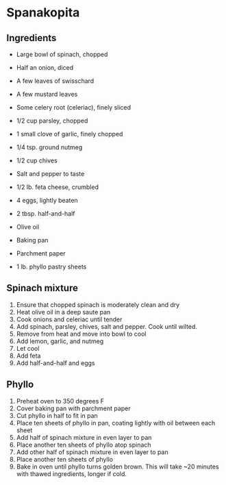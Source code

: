 # Spanakopita
 
## Ingredients

 * Large bowl of spinach, chopped
 * Half an onion, diced
 * A few leaves of swisschard
 * A few mustard leaves
 * Some celery root (celeriac), finely sliced
 * 1/2 cup parsley, chopped
 * 1 small clove of garlic, finely chopped
 * 1/4 tsp. ground nutmeg
 * 1/2 cup chives
 * Salt and pepper to taste

 * 1/2 lb. feta cheese, crumbled
 * 4 eggs, lightly beaten
 * 2 tbsp. half-and-half

 * Olive oil
 * Baking pan
 * Parchment paper
 * 1 lb. phyllo pastry sheets
 

## Spinach mixture

 1. Ensure that chopped spinach is moderately clean and dry
 2. Heat olive oil in a deep saute pan
 3. Cook onions and celeriac until tender
 4. Add spinach, parsley, chives, salt and pepper. Cook until wilted.
 5. Remove from heat and move into bowl to cool
 6. Add lemon, garlic, and nutmeg
 7. Let cool
 8. Add feta
 9. Add half-and-half and eggs
 
## Phyllo

 1. Preheat oven to 350 degrees F
 2. Cover baking pan with parchment paper
 3. Cut phyllo in half to fit in pan
 4. Place ten sheets of phyllo in pan, coating lightly with oil
    between each sheet
 5. Add half of spinach mixture in even layer to pan
 6. Place another ten sheets of phyllo atop spinach
 5. Add other half of spinach mixture in even layer to pan
 7. Place another ten sheets of phyllo
 8. Bake in oven until phyllo turns golden brown. This will take ~20
    minutes with thawed ingredients, longer if cold.
